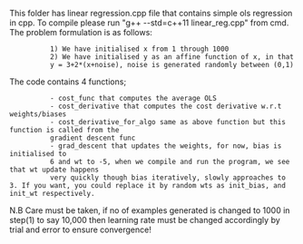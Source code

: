 This folder has linear regression.cpp file that contains simple ols regression
in cpp. To compile please run "g++ --std=c++11 linear_reg.cpp" from cmd.
The problem formulation is as follows:

              1) We have initialised x from 1 through 1000
              2) We have initialised y as an affine function of x, in that
              y = 3+2*(x+noise), noise is generated randomly between (0,1)

The code contains 4 functions;

              - cost_func that computes the average OLS
              - cost_derivative that computes the cost derivative w.r.t weights/biases
              - cost_derivative_for_algo same as above function but this function is called from the
              gradient descent func
              - grad_descent that updates the weights, for now, bias is initialised to
              6 and wt to -5, when we compile and run the program, we see that wt update happens
              very quickly though bias iteratively, slowly approaches to 3. If you want, you could replace it by random wts as init_bias, and init_wt respectively.

N.B Care must be taken, if no of examples generated is changed to 1000 in step(1) to say 10,000 then learning rate must be changed accordingly by trial and error to ensure convergence!
